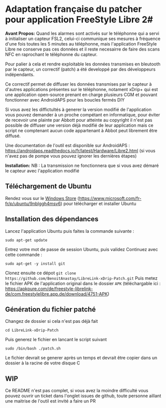 # Adaptation française du patcher pour application FreeStyle Libre 2#

**Avant Propos:**
Quand les alarmes sont activés sur le téléphonne qui a servi à initialiser un capteur FSL2, celui-ci communique ses mesures à fréquence d'une fois toutes les 5 minutes au téléphonne, mais l'application FreeStyle Libre ne conserve pas ces données et il reste necesairre de faire des scans NFC en raprochant le téléphonne du capteur.

Pour palier à cela et rendre exploitable les données transmises en bleutooth par le capteur, un correctif (patch) a été developpé par des développeurs indépendants.

Ce correctif permet de diffuser les données transmises par le capteur à d'autres applications présentes sur le téléphonne, notament xDrip+ qui est une application open-source prenant en charge plusieurs CGM et pouvant fonctionner avec AndroidAPS pour les boucles fermés DIY

Si vous avez les diffictultés à generer la version modifié de l'application vous pouvez demander à un proche compétant en informatique, pour éviter de recevoir une plainte par Abbott pour atteinte au copyright il n'est pas possible de diffuser une version déjà modifié de leur application mais ce script ne comptenant aucun code appartenant à Abbot peut librement être diffusé.

Une documentation de l'outil est disponible sur AndroidAPS : https://androidaps.readthedocs.io/fr/latest/Hardware/Libre2.html (si vous n'avez pas de pompe vous pouvez ignorer les dernières étapes)

**Installation:**
NB : La transmission ne fonctionnera que si vous avez démaré le capteur avec l'application modifié
## Téléchargement de Ubuntu
Rendez vous sur le [Windows Store](https://www.microsoft.com/fr-fr/p/ubuntu/9nblggh4msv6) (https://www.microsoft.com/fr-fr/p/ubuntu/9nblggh4msv6) pour télécharger et installer Ubuntu
## Installation des dépendances
Lancez l'application Ubuntu puis faites la commande suivante :
```
sudo apt-get update
```
Entrez votre mot de passe de session Ubuntu, puis validez
Continuez avec cette commande :
```
sudo apt-get -y install git
```

Clonez ensuite ce dépot `git clone https://github.com/BenoitAnastay/LibreLink-xDrip-Patch.git`
Puis metez le fichier APK de l'application original dans le dossier `APK` (téléchargable ici : https://apkpure.com/de/freestyle-librelink-de/com.freestylelibre.app.de/download/4751-APK)

## Génération du fichier patché
Changez de dossier si cela n'est pas déjà fait 
```
cd LibreLink-xDrip-Patch
```
Puis generez le fichier en lancant le script suivant
```
sudo /bin/bash ./patch.sh
```


Le fichier devrait se generer après un temps et devrait être copier dans un dossier à la racine de votre disque C

## WIP

Ce README n'est pas complet, si vous avez la moindre difficulté vous pouvez ouvrir un ticket dans l'onglet issues de github, toute personne aillant une maitrise de l'outil est invité a faire un PR